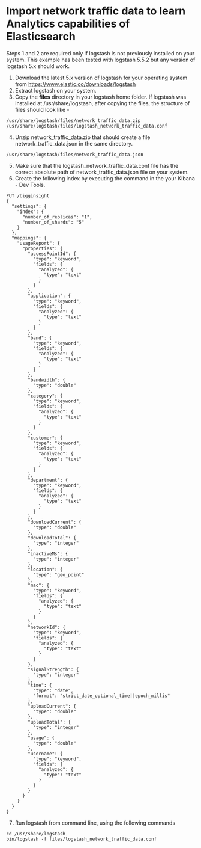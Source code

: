 # Import network traffic data to learn Analytics capabilities of Elasticsearch

Steps 1 and 2 are required only if logstash is not previously installed on your system. This example has been tested with logstash 5.5.2 but any version of logstash 5.x should work.

1. Download the latest 5.x version of logstash for your operating system from https://www.elastic.co/downloads/logstash
2. Extract logstash on your system.
3. Copy the <b>files</b> directory in your logstash home folder. If logstash was installed at /usr/share/logstash, after copying the files, the structure of files should look like -

```shell
/usr/share/logstash/files/network_traffic_data.zip
/usr/share/logstash/files/logstash_network_traffic_data.conf
```

4. Unzip network_traffic_data.zip that should create a file network_traffic_data.json in the same directory.

```shell
/usr/share/logstash/files/network_traffic_data.json
```

5. Make sure that the logstash_network_traffic_data.conf file has the correct absolute path of network_traffic_data.json file on your system.
6. Create the following index by executing the command in the your Kibana - Dev Tools.

```shell
PUT /bigginsight
{
  "settings": {
    "index": {
      "number_of_replicas": "1",
      "number_of_shards": "5"
    }
  },
  "mappings": {
    "usageReport": {
      "properties": {
        "accessPointId": {
          "type": "keyword",
          "fields": {
            "analyzed": {
              "type": "text"
            }
          }
        },
        "application": {
          "type": "keyword",
          "fields": {
            "analyzed": {
              "type": "text"
            }
          }
        },
        "band": {
          "type": "keyword",
          "fields": {
            "analyzed": {
              "type": "text"
            }
          }
        },
        "bandwidth": {
          "type": "double"
        },
        "category": {
          "type": "keyword",
          "fields": {
            "analyzed": {
              "type": "text"
            }
          }
        },
        "customer": {
          "type": "keyword",
          "fields": {
            "analyzed": {
              "type": "text"
            }
          }
        },
        "department": {
          "type": "keyword",
          "fields": {
            "analyzed": {
              "type": "text"
            }
          }
        },
        "downloadCurrent": {
          "type": "double"
        },
        "downloadTotal": {
          "type": "integer"
        },
        "inactiveMs": {
          "type": "integer"
        },
        "location": {
          "type": "geo_point"
        },
        "mac": {
          "type": "keyword",
          "fields": {
            "analyzed": {
              "type": "text"
            }
          }
        },
        "networkId": {
          "type": "keyword",
          "fields": {
            "analyzed": {
              "type": "text"
            }
          }
        },
        "signalStrength": {
          "type": "integer"
        },
        "time": {
          "type": "date",
          "format": "strict_date_optional_time||epoch_millis"
        },
        "uploadCurrent": {
          "type": "double"
        },
        "uploadTotal": {
          "type": "integer"
        },
        "usage": {
          "type": "double"
        },
        "username": {
          "type": "keyword",
          "fields": {
            "analyzed": {
              "type": "text"
            }
          }
        }
      }
    }
  }
}
```


7. Run logstash from command line, using the following commands

```shell
cd /usr/share/logstash
bin/logstash -f files/logstash_network_traffic_data.conf
```

